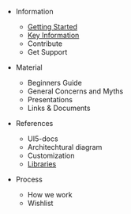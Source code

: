 * Information
  * [Getting Started](sidebar/gettingStarted.md)
  * [Key Information](sidebar/keyInformation.md)
  * Contribute
  * Get Support

* Material

  * Beginners Guide
  * General Concerns and Myths
  * Presentations
  * Links & Documents

* References
  * UI5-docs
  * Architechtural diagram
  * Customization
  * [Libraries](sidebar/library.md)

* Process

  * How we work
  * Wishlist
